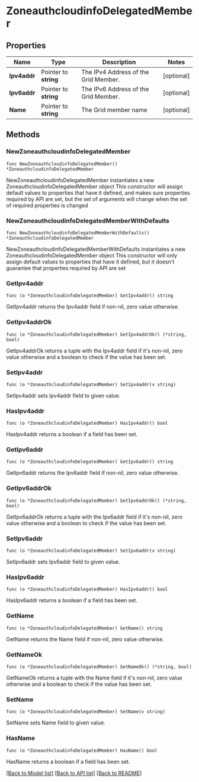 # ZoneauthcloudinfoDelegatedMember

## Properties

Name | Type | Description | Notes
------------ | ------------- | ------------- | -------------
**Ipv4addr** | Pointer to **string** | The IPv4 Address of the Grid Member. | [optional] 
**Ipv6addr** | Pointer to **string** | The IPv6 Address of the Grid Member. | [optional] 
**Name** | Pointer to **string** | The Grid member name | [optional] 

## Methods

### NewZoneauthcloudinfoDelegatedMember

`func NewZoneauthcloudinfoDelegatedMember() *ZoneauthcloudinfoDelegatedMember`

NewZoneauthcloudinfoDelegatedMember instantiates a new ZoneauthcloudinfoDelegatedMember object
This constructor will assign default values to properties that have it defined,
and makes sure properties required by API are set, but the set of arguments
will change when the set of required properties is changed

### NewZoneauthcloudinfoDelegatedMemberWithDefaults

`func NewZoneauthcloudinfoDelegatedMemberWithDefaults() *ZoneauthcloudinfoDelegatedMember`

NewZoneauthcloudinfoDelegatedMemberWithDefaults instantiates a new ZoneauthcloudinfoDelegatedMember object
This constructor will only assign default values to properties that have it defined,
but it doesn't guarantee that properties required by API are set

### GetIpv4addr

`func (o *ZoneauthcloudinfoDelegatedMember) GetIpv4addr() string`

GetIpv4addr returns the Ipv4addr field if non-nil, zero value otherwise.

### GetIpv4addrOk

`func (o *ZoneauthcloudinfoDelegatedMember) GetIpv4addrOk() (*string, bool)`

GetIpv4addrOk returns a tuple with the Ipv4addr field if it's non-nil, zero value otherwise
and a boolean to check if the value has been set.

### SetIpv4addr

`func (o *ZoneauthcloudinfoDelegatedMember) SetIpv4addr(v string)`

SetIpv4addr sets Ipv4addr field to given value.

### HasIpv4addr

`func (o *ZoneauthcloudinfoDelegatedMember) HasIpv4addr() bool`

HasIpv4addr returns a boolean if a field has been set.

### GetIpv6addr

`func (o *ZoneauthcloudinfoDelegatedMember) GetIpv6addr() string`

GetIpv6addr returns the Ipv6addr field if non-nil, zero value otherwise.

### GetIpv6addrOk

`func (o *ZoneauthcloudinfoDelegatedMember) GetIpv6addrOk() (*string, bool)`

GetIpv6addrOk returns a tuple with the Ipv6addr field if it's non-nil, zero value otherwise
and a boolean to check if the value has been set.

### SetIpv6addr

`func (o *ZoneauthcloudinfoDelegatedMember) SetIpv6addr(v string)`

SetIpv6addr sets Ipv6addr field to given value.

### HasIpv6addr

`func (o *ZoneauthcloudinfoDelegatedMember) HasIpv6addr() bool`

HasIpv6addr returns a boolean if a field has been set.

### GetName

`func (o *ZoneauthcloudinfoDelegatedMember) GetName() string`

GetName returns the Name field if non-nil, zero value otherwise.

### GetNameOk

`func (o *ZoneauthcloudinfoDelegatedMember) GetNameOk() (*string, bool)`

GetNameOk returns a tuple with the Name field if it's non-nil, zero value otherwise
and a boolean to check if the value has been set.

### SetName

`func (o *ZoneauthcloudinfoDelegatedMember) SetName(v string)`

SetName sets Name field to given value.

### HasName

`func (o *ZoneauthcloudinfoDelegatedMember) HasName() bool`

HasName returns a boolean if a field has been set.


[[Back to Model list]](../README.md#documentation-for-models) [[Back to API list]](../README.md#documentation-for-api-endpoints) [[Back to README]](../README.md)


